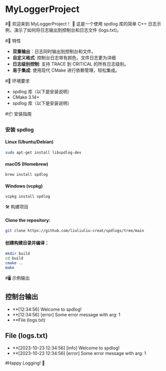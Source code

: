 # MyLoggerProject
#🎉 欢迎来到 MyLoggerProject！ 🎉
这是一个使用 spdlog 库的简单 C++ 日志示例，演示了如何将日志输出到控制台和日志文件 (logs.txt)。

#🚀 特性
- **双重输出**：日志同时输出到控制台和文件。
- **自定义格式**: 控制台日志带有颜色，文件日志更为详细
- **日志级别控制**: 支持 TRACE 到 CRITICAL 的所有日志级别。
- **易于集成**: 使用现代 CMake 进行依赖管理，轻松集成。

#🔧 环境要求

- spdlog 库（以下是安装说明）
- CMake 3.14+
- spdlog 库（以下是安装说明）

#📦 安装指南

### 安装 spdlog

#### Linux (Ubuntu/Debian)
```bash
sudo apt-get install libspdlog-dev
```
#### macOS (Homebrew)
```bash
brew install spdlog
```
#### Windows (vcpkg)
```bash
vcpkg install spdlog
```
🛠 构建项目
#### Clone the repository:
```bash
git clone https://github.com/liuliuliu-creat/spdlogs/tree/main
```
#### 创建构建目录并编译：
```bash
mkdir build
cd build
cmake ..
make
```
#🖥 示例输出
## 控制台输出

- **[12:34:56] Welcome to spdlog!
- **[12:34:56] [error] Some error message with arg: 1
- **File (logs.txt)
## File (logs.txt)
- **[2023-10-23 12:34:56] [info] Welcome to spdlog!
- **[2023-10-23 12:34:56] [error] Some error message with arg: 1

#Happy Logging! 🎉
